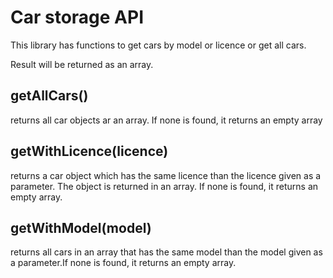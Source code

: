 # Car storage API

This library has functions to get cars by model or licence or get all cars.

Result will be returned as an array.

## **getAllCars()**

returns all car objects ar an array. If none is found, it returns an empty array

## **getWithLicence(licence)**

returns a car object which has the same licence than the licence given as a parameter. The object is returned in an array. If none is found, it returns an empty array.

## **getWithModel(model)**

returns all cars in an array that has the same model than the model given as a parameter.If none is found, it returns an empty array.

